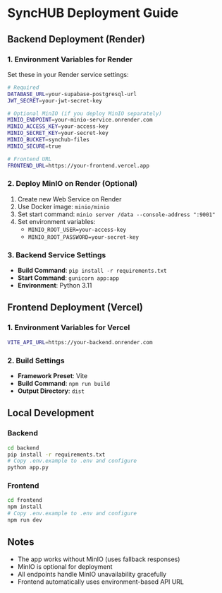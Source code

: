 # SyncHUB Deployment Guide

## Backend Deployment (Render)

### 1. Environment Variables for Render
Set these in your Render service settings:

```bash
# Required
DATABASE_URL=your-supabase-postgresql-url
JWT_SECRET=your-jwt-secret-key

# Optional MinIO (if you deploy MinIO separately)
MINIO_ENDPOINT=your-minio-service.onrender.com
MINIO_ACCESS_KEY=your-access-key
MINIO_SECRET_KEY=your-secret-key
MINIO_BUCKET=synchub-files
MINIO_SECURE=true

# Frontend URL
FRONTEND_URL=https://your-frontend.vercel.app
```

### 2. Deploy MinIO on Render (Optional)
1. Create new Web Service on Render
2. Use Docker image: `minio/minio`
3. Set start command: `minio server /data --console-address ":9001"`
4. Set environment variables:
   - `MINIO_ROOT_USER=your-access-key`
   - `MINIO_ROOT_PASSWORD=your-secret-key`

### 3. Backend Service Settings
- **Build Command**: `pip install -r requirements.txt`
- **Start Command**: `gunicorn app:app`
- **Environment**: Python 3.11

## Frontend Deployment (Vercel)

### 1. Environment Variables for Vercel
```bash
VITE_API_URL=https://your-backend.onrender.com
```

### 2. Build Settings
- **Framework Preset**: Vite
- **Build Command**: `npm run build`
- **Output Directory**: `dist`

## Local Development

### Backend
```bash
cd backend
pip install -r requirements.txt
# Copy .env.example to .env and configure
python app.py
```

### Frontend
```bash
cd frontend
npm install
# Copy .env.example to .env and configure
npm run dev
```

## Notes
- The app works without MinIO (uses fallback responses)
- MinIO is optional for deployment
- All endpoints handle MinIO unavailability gracefully
- Frontend automatically uses environment-based API URL